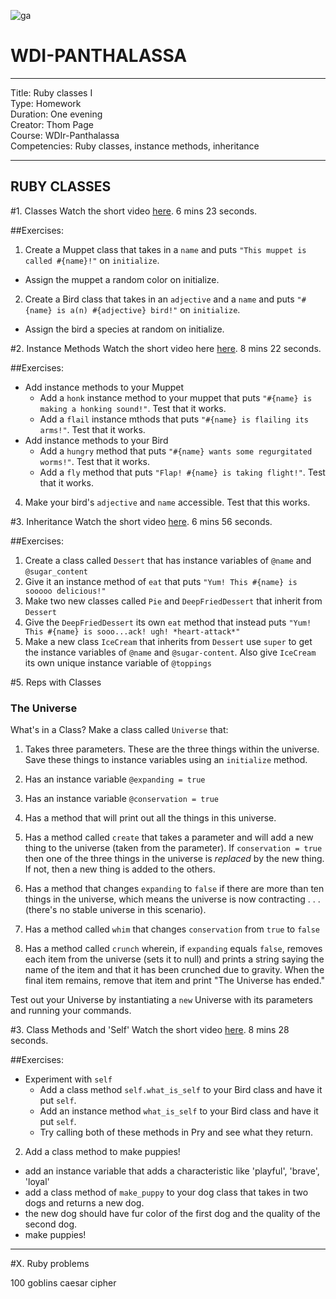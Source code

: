 ![ga](http://mobbook.generalassemb.ly/ga_cog.png)

# WDI-PANTHALASSA

---
Title: Ruby classes I <br>
Type: Homework<br>
Duration: One evening<br>
Creator: Thom Page <br>
Course: WDIr-Panthalassa<br>
Competencies: Ruby classes, instance methods, inheritance<br>

---

## RUBY CLASSES

#1. Classes
Watch the short video [here](https://www.youtube.com/watch?v=r6wVziWXYWI). 6 mins 23 seconds.


##Exercises:
1. Create a Muppet class that takes in a `name` and puts `"This muppet is called #{name}!"` on  `initialize`.   
  - Assign the muppet a random color on initialize.  
2. Create a Bird class that takes in an `adjective` and a `name` and  puts `"#{name} is a(n) #{adjective} bird!"` on  `initialize`.   
  - Assign the bird a species at random on initialize.  

#2. Instance Methods
Watch the short video here [here](https://www.youtube.com/watch?v=c2a2bZf3LH4). 8 mins 22 seconds.


##Exercises:
* Add instance methods to your Muppet
  - Add a `honk` instance method to your muppet that puts `"#{name} is making a honking sound!"`. Test that it works.
  - Add a `flail` instance mthods that puts `"#{name} is flailing its arms!"`. Test that it works.
* Add instance methods to your Bird
  - Add a `hungry` method that puts `"#{name} wants some regurgitated worms!"`. Test that it works.
  - Add a `fly` method that puts `"Flap! #{name} is taking flight!"`. Test that it works.
4. Make your bird's `adjective` and `name` accessible. Test that this works.
 

#3. Inheritance 
Watch the short video [here](https://www.youtube.com/watch?v=BJWcH8Pnafw). 6 mins 56 seconds.


##Exercises:
1. Create a class called `Dessert` that has instance variables of `@name` and `@sugar_content`
2. Give it an instance method of `eat` that puts `"Yum! This #{name} is sooooo delicious!"`
3. Make two new classes called `Pie` and `DeepFriedDessert` that inherit from `Dessert`
4. Give the `DeepFriedDessert` its own `eat` method that instead puts `"Yum! This #{name} is sooo...ack! ugh! *heart-attack*"`
5. Make a new class `IceCream` that inherits from `Dessert` use `super` to get the instance variables of `@name` and `@sugar-content`. Also give `IceCream` its own unique instance variable of `@toppings`



#5. Reps with Classes

### The Universe

What's in a Class? Make a class called `Universe` that:

1. Takes three parameters. These are the three things within the universe. Save these things to instance variables using an `initialize` method.

2. Has an instance variable `@expanding = true`

3. Has an instance variable `@conservation = true`

4. Has a method that will print out all the things in this universe.

5. Has a method called `create` that takes a parameter and will add a new thing to the universe (taken from the parameter). If `conservation = true` then one of the three things in the universe is *replaced* by the new thing. If not, then a new thing is added to the others.

6. Has a method that changes `expanding` to `false` if there are more than ten things in the universe, which means the universe is now contracting . . .  (there's no stable universe in this scenario).

7. Has a method called `whim` that changes `conservation` from `true` to `false`

8. Has a method called `crunch` wherein, if `expanding` equals `false`, removes each item from the universe (sets it to null) and prints a string saying the name of the
item and that it has been crunched due to gravity. When the final item remains, remove that item and print "The Universe has ended."

Test out your Universe by instantiating a `new` Universe with its parameters and running your commands. 



#3. Class Methods and 'Self'
Watch the short video [here](https://www.youtube.com/watch?v=0r93ZhzpeqI). 8 mins 28 seconds.

##Exercises:
* Experiment with `self`
  - Add a class method `self.what_is_self` to your Bird class and have it put `self`.    
  - Add an instance method `what_is_self` to your Bird class and have it put `self`.    
  - Try calling both of these methods in Pry and see what they return.  
2. Add a class method to make puppies!
  - add an instance variable that adds a characteristic like 'playful', 'brave', 'loyal'
  - add a class method of `make_puppy` to your dog class that takes in two dogs and returns a new dog.  
  - the new dog should have fur color of the first dog and the quality of the second dog.  
  - make puppies! 
-----------

#X. Ruby problems

100 goblins
caesar cipher





